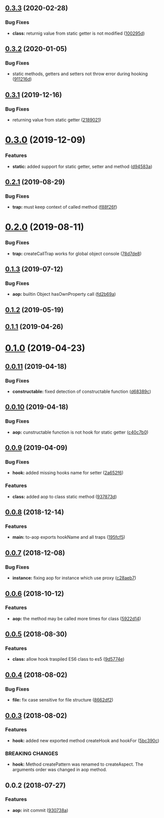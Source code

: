 <a name="0.3.3"></a>
## [0.3.3](https://github.com/mjancarik/to-aop/compare/0.3.2...0.3.3) (2020-02-28)


### Bug Fixes

* **class:** returnig value from static getter is not modified ([100295d](https://github.com/mjancarik/to-aop/commit/100295d))



<a name="0.3.2"></a>
## [0.3.2](https://github.com/mjancarik/to-aop/compare/0.3.1...0.3.2) (2020-01-05)


### Bug Fixes

* static methods, getters and setters not throw error during hooking ([911216d](https://github.com/mjancarik/to-aop/commit/911216d))



<a name="0.3.1"></a>
## [0.3.1](https://github.com/mjancarik/to-aop/compare/0.3.0...0.3.1) (2019-12-16)


### Bug Fixes

* returning value from static getter ([2189021](https://github.com/mjancarik/to-aop/commit/2189021))



<a name="0.3.0"></a>
# [0.3.0](https://github.com/mjancarik/to-aop/compare/0.2.1...0.3.0) (2019-12-09)


### Features

* **static:** added support for static getter, setter and method ([d94583a](https://github.com/mjancarik/to-aop/commit/d94583a))



<a name="0.2.1"></a>
## [0.2.1](https://github.com/mjancarik/to-aop/compare/0.2.0...0.2.1) (2019-08-29)


### Bug Fixes

* **trap:** must keep context of called method ([f88f26f](https://github.com/mjancarik/to-aop/commit/f88f26f))



<a name="0.2.0"></a>
# [0.2.0](https://github.com/mjancarik/to-aop/compare/0.1.3...0.2.0) (2019-08-11)


### Bug Fixes

* **trap:** createCallTrap works for global object console ([78d7de8](https://github.com/mjancarik/to-aop/commit/78d7de8))



<a name="0.1.3"></a>
## [0.1.3](https://github.com/mjancarik/to-aop/compare/0.1.2...0.1.3) (2019-07-12)


### Bug Fixes

* **aop:** builtin Object hasOwnProperty call ([fd2b69a](https://github.com/mjancarik/to-aop/commit/fd2b69a))



<a name="0.1.2"></a>
## [0.1.2](https://github.com/mjancarik/to-aop/compare/0.1.1...0.1.2) (2019-05-19)



<a name="0.1.1"></a>
## [0.1.1](https://github.com/mjancarik/to-aop/compare/0.1.0...0.1.1) (2019-04-26)



<a name="0.1.0"></a>
# [0.1.0](https://github.com/mjancarik/to-aop/compare/0.0.11...0.1.0) (2019-04-23)



<a name="0.0.11"></a>
## [0.0.11](https://github.com/mjancarik/to-aop/compare/0.0.10...0.0.11) (2019-04-18)


### Bug Fixes

* **constructable:** fixed detection of constructable function ([d68389c](https://github.com/mjancarik/to-aop/commit/d68389c))



<a name="0.0.10"></a>
## [0.0.10](https://github.com/mjancarik/to-aop/compare/0.0.9...0.0.10) (2019-04-18)


### Bug Fixes

* **aop:** cunstructable function is not hook for static getter ([c40c7b0](https://github.com/mjancarik/to-aop/commit/c40c7b0))



<a name="0.0.9"></a>
## [0.0.9](https://github.com/mjancarik/to-aop/compare/0.0.8...0.0.9) (2019-04-09)


### Bug Fixes

* **hook:** added missing hooks name for setter ([2a652f6](https://github.com/mjancarik/to-aop/commit/2a652f6))


### Features

* **class:** added aop to class static method ([937873d](https://github.com/mjancarik/to-aop/commit/937873d))



<a name="0.0.8"></a>
## [0.0.8](https://github.com/mjancarik/to-aop/compare/0.0.7...0.0.8) (2018-12-14)


### Features

* **main:** to-aop exports hookName and all traps ([195fcf5](https://github.com/mjancarik/to-aop/commit/195fcf5))



<a name="0.0.7"></a>
## [0.0.7](https://github.com/mjancarik/to-aop/compare/0.0.6...0.0.7) (2018-12-08)


### Bug Fixes

* **instance:** fixing aop for instance which use proxy ([c28aeb7](https://github.com/mjancarik/to-aop/commit/c28aeb7))



<a name="0.0.6"></a>
## [0.0.6](https://github.com/mjancarik/to-aop/compare/0.0.5...0.0.6) (2018-10-12)


### Features

* **aop:** the method may be called more times for class ([5922d14](https://github.com/mjancarik/to-aop/commit/5922d14))



<a name="0.0.5"></a>
## [0.0.5](https://github.com/mjancarik/to-aop/compare/0.0.4...0.0.5) (2018-08-30)


### Features

* **class:** allow hook traspiled ES6 class to es5 ([9d5774e](https://github.com/mjancarik/to-aop/commit/9d5774e))



<a name="0.0.4"></a>
## [0.0.4](https://github.com/mjancarik/to-aop/compare/0.0.3...0.0.4) (2018-08-02)


### Bug Fixes

* **file:** fix case sensitive for file structure ([8662df2](https://github.com/mjancarik/to-aop/commit/8662df2))



<a name="0.0.3"></a>
## [0.0.3](https://github.com/mjancarik/to-aop/compare/0.0.2...0.0.3) (2018-08-02)


### Features

* **hook:** added new exported method createHook and hookFor ([5bc390c](https://github.com/mjancarik/to-aop/commit/5bc390c))


### BREAKING CHANGES

* **hook:** Method createPattern was renamed to createAspect. The arguments order was changed
in aop method.



<a name="0.0.2"></a>
## 0.0.2 (2018-07-27)


### Features

* **aop:** init commit ([930738a](https://github.com/mjancarik/to-aop/commit/930738a))




